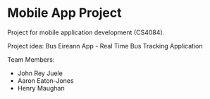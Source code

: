 # Mobile App Project

Project for mobile application development (CS4084). 

Project idea: Bus Eireann App - Real Time Bus Tracking Application<br />

Team Members:
- John Rey Juele
- Aaron Eaton-Jones
- Henry Maughan

